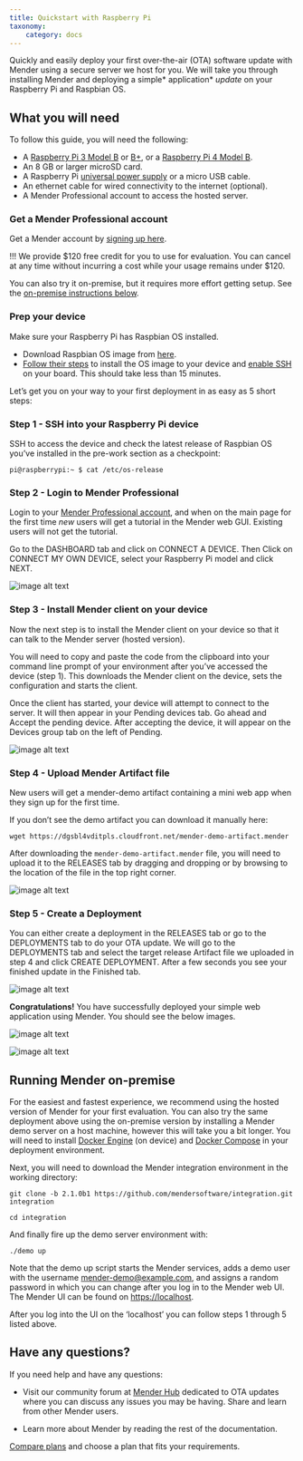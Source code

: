 ```yaml
---
title: Quickstart with Raspberry Pi
taxonomy:
    category: docs
---
```


Quickly and easily deploy your first over-the-air (OTA) software update with Mender using a secure server we host for you. We will take you through installing Mender and deploying a simple* application* *update* on your Raspberry Pi and Raspbian OS.

## What you will need

To follow this guide, you will need the following:

* A [Raspberry Pi 3 Model B](https://www.raspberrypi.org/products/raspberry-pi-3-model-b?target=_blank) or [B+](https://www.raspberrypi.org/products/raspberry-pi-3-model-b-plus?target=_blank), or a [Raspberry Pi 4 Model B](https://www.raspberrypi.org/products/raspberry-pi-4-model-b?target=_blank).
* An 8 GB or larger microSD card.
* A Raspberry Pi [universal power supply](https://www.raspberrypi.org/products/raspberry-pi-universal-power-supply?target=_blank) or a micro USB cable.
* An ethernet cable for wired connectivity to the internet (optional).
* A Mender Professional account to access the hosted server.

### Get a Mender Professional account

Get a Mender account by [signing up here](https://mender.io/signup?target=_blank).

!!! We provide $120 free credit for you to use for evaluation. You can cancel at any time without incurring a cost while your usage remains under $120.

You can also try it on-premise, but it requires more effort getting setup. See the [on-premise instructions below](#running-mender-on-premise).

### Prep your device

Make sure your Raspberry Pi has Raspbian OS installed. 

* Download Raspbian OS image from [here](https://www.raspberrypi.org/downloads/raspbian?target=_blank).
* [Follow their steps](https://www.raspberrypi.org/documentation/installation/installing-images?target=_blank) to install the OS image to your device and [enable SSH](https://www.raspberrypi.org/documentation/remote-access/ssh/README.md) on your board. This should take less than 15 minutes.

Let’s get you on your way to your first deployment in as easy as 5 short steps:

### Step 1 - SSH into your Raspberry Pi device 

SSH to access the device and check the latest release of Raspbian OS you’ve installed in the pre-work section as a checkpoint:

```
pi@raspberrypi:~ $ cat /etc/os-release
```

### Step 2 - Login to Mender Professional

Login to your [Mender Professional account](https://hosted.mender.io/ui/#/login?target=_blank), and when on the main page for the first time *new* users will get a tutorial in the Mender web GUI. Existing users will not get the tutorial.

Go to the DASHBOARD tab and click on CONNECT A DEVICE. Then Click on CONNECT MY OWN DEVICE, select your Raspberry Pi model and click NEXT. 

![image alt text](image_0.png)

### Step 3 - Install Mender client on your device 

Now the next step is to install the Mender client on your device so that it can talk to the Mender server (hosted version). 

You will need to copy and paste the code from the clipboard into your command line prompt of your environment after you’ve accessed the device (step 1). This downloads the Mender client on the device, sets the configuration and starts the client.

Once the client has started, your device will attempt to connect to the server. It will then appear in your Pending devices tab. Go ahead and Accept the pending device. After accepting the device, it will appear on the Devices group tab on the left of Pending. 

![image alt text](image_1.png)

### Step 4 - Upload Mender Artifact file

New users will get a mender-demo artifact containing a mini web app when they sign up for the first time. 

If you don’t see the demo artifact you can download it manually here:

```
wget https://dgsbl4vditpls.cloudfront.net/mender-demo-artifact.mender

```

After downloading the `mender-demo-artifact.mender` file, you will need to upload it to the RELEASES tab by dragging and dropping or by browsing to the location of the file in the top right corner. 

![image alt text](image_2.png)

### Step 5 - Create a Deployment 

You can either create a deployment in the RELEASES tab or go to the DEPLOYMENTS tab to do your OTA update. We will go to the DEPLOYMENTS tab and select the target release Artifact file we uploaded in step 4 and click CREATE DEPLOYMENT. After a few seconds you see your finished update in the Finished tab. 

![image alt text](image_3.png)

**Congratulations!** You have successfully deployed your simple web application using Mender. You should see the below images. 

![image alt text](image_4.png)

![image alt text](image_5.png)

## Running Mender on-premise

For the easiest and fastest experience, we recommend using the hosted version of Mender for your first evaluation. You can also try the same deployment above using the on-premise version by installing a Mender demo server on a host machine, however this will take you a bit longer. You will need to install [Docker Engine](https://docs.docker.com/install/linux/docker-ce/ubuntu?target=_blank) (on device) and [Docker Compose](https://docs.docker.com/compose/install?target=_blank) in your deployment environment. 

Next, you will need to download the Mender integration environment in the working directory:

```
git clone -b 2.1.0b1 https://github.com/mendersoftware/integration.git integration

cd integration
```

And finally fire up the demo server environment with:

```
./demo up
```

Note that the demo up script starts the Mender services, adds a demo user with the username mender-demo@example.com, and assigns a random password in which you can change after you log in to the Mender web UI. The Mender UI can be found on [https://localhost](https://localhost?target=_blank).

After you log into the UI on the ‘localhost’ you can follow steps 1 through 5 listed above. 

## Have any questions? 

If you need help and have any questions:

* Visit our community forum at [Mender Hub](https://hub.mender.io/) dedicated to OTA updates where you can discuss any issues you may be having. Share and learn from other Mender users.

* Learn more about Mender by reading the rest of the documentation. 

[Compare plans](https://mender.io/products/pricing?target=_blank) and choose a plan that fits your requirements. 

